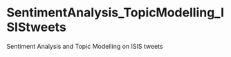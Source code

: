 # SentimentAnalysis_TopicModelling_ISIStweets
Sentiment Analysis and Topic Modelling on ISIS tweets
